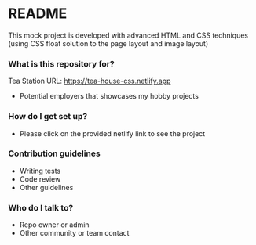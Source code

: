 # README #

This mock project is developed with advanced HTML and CSS techniques (using CSS float solution to the page layout and image layout)

### What is this repository for? ###
Tea Station
URL: https://tea-house-css.netlify.app
* Potential employers that showcases my hobby projects

### How do I get set up? ###

* Please click on the provided netlify link to see the project

### Contribution guidelines ###

* Writing tests
* Code review
* Other guidelines

### Who do I talk to? ###

* Repo owner or admin
* Other community or team contact